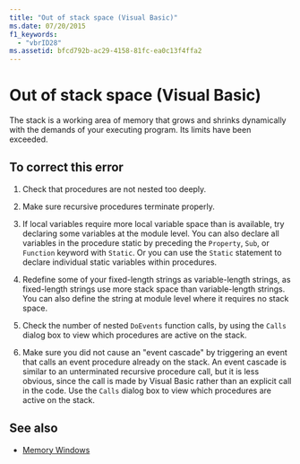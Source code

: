 ```yaml
---
title: "Out of stack space (Visual Basic)"
ms.date: 07/20/2015
f1_keywords: 
  - "vbrID28"
ms.assetid: bfcd792b-ac29-4158-81fc-ea0c13f4ffa2
---
```

# Out of stack space (Visual Basic)
The stack is a working area of memory that grows and shrinks dynamically with the demands of your executing program. Its limits have been exceeded.  
  
## To correct this error  
  
1.  Check that procedures are not nested too deeply.  
  
2.  Make sure recursive procedures terminate properly.  
  
3.  If local variables require more local variable space than is available, try declaring some variables at the module level. You can also declare all variables in the procedure static by preceding the `Property`, `Sub`, or `Function` keyword with `Static`. Or you can use the `Static` statement to declare individual static variables within procedures.  
  
4.  Redefine some of your fixed-length strings as variable-length strings, as fixed-length strings use more stack space than variable-length strings. You can also define the string at module level where it requires no stack space.  
  
5.  Check the number of nested `DoEvents` function calls, by using the `Calls` dialog box to view which procedures are active on the stack.  
  
6.  Make sure you did not cause an "event cascade" by triggering an event that calls an event procedure already on the stack. An event cascade is similar to an unterminated recursive procedure call, but it is less obvious, since the call is made by Visual Basic rather than an explicit call in the code. Use the `Calls` dialog box to view which procedures are active on the stack.  
  
## See also
- [Memory Windows](/visualstudio/debugger/memory-windows)
